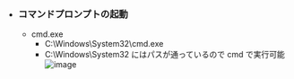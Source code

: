 - ### コマンドプロンプトの起動
  - cmd.exe
    - C:\Windows\System32\cmd.exe
    - C:\Windows\System32 にはパスが通っているので cmd で実行可能
    ![image](https://user-images.githubusercontent.com/1501327/169431083-312362de-e689-4cf7-945a-24fdf08d8953.png)

